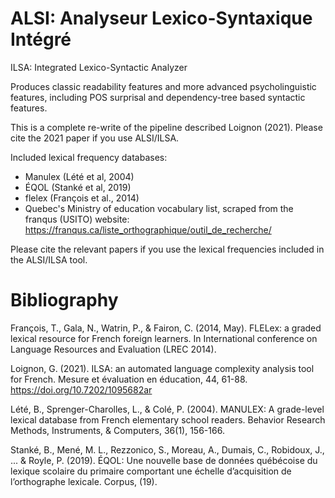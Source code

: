 # ALSI: Analyseur Lexico-Syntaxique Intégré
ILSA: Integrated Lexico-Syntactic Analyzer

Produces classic readability features and more advanced psycholinguistic features, including POS surprisal and dependency-tree based syntactic features.

This is a complete re-write of the pipeline described Loignon (2021). Please cite the 2021 paper if you use ALSI/ILSA.

Included lexical frequency databases:
* Manulex (Lété et al, 2004)
* ÉQOL (Stanké et al, 2019)
* flelex (François et al., 2014)
* Quebec's Ministry of education vocabulary list, scraped from the franqus (USITO) website: https://franqus.ca/liste_orthographique/outil_de_recherche/
  
Please cite the relevant papers if you use the lexical frequencies included in the ALSI/ILSA tool.

# Bibliography

François, T., Gala, N., Watrin, P., & Fairon, C. (2014, May). FLELex: a graded lexical resource for French foreign learners. In International conference on Language Resources and Evaluation (LREC 2014).

Loignon, G. (2021). ILSA: an automated language complexity analysis tool for French. Mesure et évaluation en éducation, 44, 61-88. https://doi.org/10.7202/1095682ar

Lété, B., Sprenger-Charolles, L., & Colé, P. (2004). MANULEX: A grade-level lexical database from French elementary school readers. Behavior Research Methods, Instruments, & Computers, 36(1), 156-166.

Stanké, B., Mené, M. L., Rezzonico, S., Moreau, A., Dumais, C., Robidoux, J., ... & Royle, P. (2019). ÉQOL: Une nouvelle base de données québécoise du lexique scolaire du primaire comportant une échelle d’acquisition de l’orthographe lexicale. Corpus, (19).
